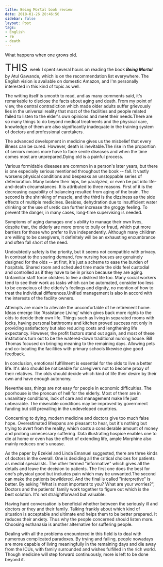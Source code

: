 ```yaml
---
title: Being Mortal book review
date: 2018-01-26 20:46:56
sidebar: false
layout: Post
tags: 
- English
- re
- death
---
```


What happens when one grows old.

<!-- more --> 

<span style="font-size:2rem;margin-right: 0.5rem">THIS</span>week I spent several hours on reading the book <b><i>Being Mortal</i></b> by Atul Gawande, which is on the recommendation list everywhere. The English vision is available on domestic Amazon, and I'm personally interested in this kind of topic as well. 

The writing itself is smooth to read, and as many comments said, it's  remarkable to disclose the facts about aging and death. From my point of view, the central contradiction which made older adults suffer grievously lies in the universal reality that most of the facilities and people related failed to listen to the elder's own opinions and meet their needs.There are so many things to do beyond medical treatments and the physical care, knowledge of them are also significantly inadequate in the training system of doctors and professional caretakers.

The advanced development in medicine gives us the misbelief that every illness can be cured. However, death is inevitable.The rise in the proportion of seniors means more have to face senile diseases and when the time comes most are unprepared.Dying old is a painful process.

Various formidable diseases are common in a person's later years, but there is one especially serious mentioned throughout the book -- fall. It vastly worsens physical conditions and bespeaks an unstoppable series of deterioration. Many broken their hips, be paralyzed, or even be put into life-and-death circumstances. It is attributed to three reasons. First of it is the decreasing capability of balancing resulted from aging of the brain. The second is the shrinking of muscle, and the third is the dizziness as the side effects of multiple medicines. Besides, dehydration due to insufficient water drinking or the use of uretic can further increase the groggy feeling.  To prevent the danger, in many cases, long-time supervising is needed. 

Symptoms of aging damages one's  ability to manage their own lives, despite that, the elderly are more prone to bully or fraud, which put more barriers for those who prefer to live independently. Although many children are willing to be caregivers, it definitely will be an exhausting encumbrance and often fall short of the need.

Undoubtedly safety is the priority, but it seems not compatible with privacy. In contrast to the soaring demand, few nursing houses are genuinely designed for the olds -- at first, it's just a scheme to ease the burden of hospitals. Shared room and scheduled time made the olds feel custodial and controlled as if they have to be in prison because they are aging. Unfamiliar staff force oldsters to live a disliked life too. Many social workers tend to see their work as tasks which can be automated, consider too less to be conscious of the elderly's feelings and dignity, no mention of how to treat the individual differences.Unified management is also in accord with the interests of the facility owners.

Attempts are made to alleviate the uncomfortable of he retirement home. Ideas emerge like 'Assistance Living' which gives back more rights to the olds to decide their own life. Things such as living in separated rooms with locks, having personal bathrooms and kitchen proved success not only in providing satisfactory but also reducing costs and lengthening life expectancy. However, the profit factors stand out again, and most of these institutions turn out to be the watered-down traditional nursing house. Bill Thomas focused on bringing meaning to the remaining days. Allowing pets and co-locating the facilities with primary schools likewise give good feedback. 

In conclusion, emotional fulfillment is essential for the olds to live a better life. It's also should be noticeable for caregivers not to become proxy of their relatives. The olds should decide which kind of life their desire by their own and have enough autonomy. 

Nevertheless, things are not easy for people in economic difficulties. The poorhouse is the pronoun of hell for the elderly. Most of them are in unsanitary conditions, lack of care and management make life just unbearable. The miserable conditions may be improved by government funding but still prevailing in the undeveloped countries.

Concerning to dying, modern medicine and doctors give too much false hope. Overestimated lifespans are pleasant to hear, but it's nothing but trying to avert from the reality, which costs a considerable amount of money and prolong unnecessary suffering. Data illustrating hospice enables one to die at home or even has the effect of extending life, ample Morphine also mainly reduces one's unease. 

As the paper by Ezekiel and Linda Emanuel suggested, there are three kinds of doctors in the overall. One is deciding all the critical choices for patients as medial specialists. The other termed "informative" which gives all the details and leave the decision to patients. The first one does the best for one's physical good but includes pain which may be unwanted.The second can make the patients bewildered. And the final is called "interpretive" is better. By asking "What is most important to you? What are your worries?", Doctors and the patients' family work together to figure out which is the best solution. It's not straightforward but valuable. 

Having hard conversation is beneficial whether between the seriously ill and doctors or they and their family. Talking frankly about which kind of situation is acceptable and ultimate end helps them to be better prepared. It reduces their anxiety. Thus why the people concerned should listen more. Choosing euthanasia is another alternative for suffering people.

Dealing with all the problems encountered in this field is to deal with numerous complicated paradoxes. By trying and failing, people nowadays are more capable of living meaningfully in the remaining days and die away from the ICUs, with family surrounded and wishes fulfilled in the rich world. Though medicine will step forward continuously, more is left to be done beyond it.
